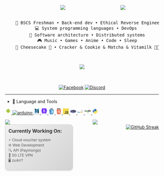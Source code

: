 <div align="center">
<img src="https://gifdb.com/images/high/anime-gojo-satoru-animated-fan-art-ssio9h1gn8oqfba3.webp" width="25%" align="right" />
<img src="https://readme-typing-svg.demolab.com?font=Inconsolata&weight=500&size=50&duration=4000&pause=300&color=A7A459&center=true&vCenter=true&multiline=true&repeat=false&random=false&width=1300&height=140&lines=Hello+hello;I'm+Dev| Xruzen%2C+a+code+ninja+in+deobfuscation%E2%9C%A9" width="65%" />
<br><br>
<pre>
    💼 BSCS Freshman • Back-end dev • Ethical Reverse Engineer
    💻 System programming languages • DevOps 
    📖 Software architecture • Distributed systems
    🎮 Music • Games • Anime • Code • Sleep
    🐾 Cheesecake 🐰 • Cracker & Cookie & Matcha & Vitamilk 🐤🐥
</pre>
<br><br>
<img src="https://raw.githubusercontent.com/innng/innng/master/assets/kyubey.gif" width="50" />
<br><br><br>




    
[![Facebook](https://img.shields.io/badge/Facebook-%231877F2.svg?logo=Facebook&logoColor=white)](https://www.facebook.com/ulysses.puzon)
[![Discord](https://img.shields.io/badge/Discord-%237289DA.svg?style=flat&logo=discord&logoColor=white)](https://discord.com//users/546689007635922945)  
</div>

---

- 👑 Language and Tools
<p align="left"> 
    <a href="https://developer.android.com" target="_blank" rel="noreferrer"> 
        <img src="https://raw.githubusercontent.com/devicons/devicon/master/icons/android/android-original-wordmark.svg" alt="android" width="20" height="20"/> 
    </a>
    <a href="https://www.arduino.cc/" target="_blank" rel="noreferrer"> 
        <img src="https://cdn.worldvectorlogo.com/logos/arduino-1.svg" alt="arduino" width="20" height="20"/> 
    </a>
    <a href="https://backbonejs.org" target="_blank" rel="noreferrer"> 
        <img src="https://raw.githubusercontent.com/devicons/devicon/master/icons/backbonejs/backbonejs-original-wordmark.svg" alt="backbonejs" width="20" height="20"/> 
    </a>
    <a href="https://getbootstrap.com" target="_blank" rel="noreferrer"> 
        <img src="https://raw.githubusercontent.com/devicons/devicon/master/icons/bootstrap/bootstrap-plain-wordmark.svg" alt="bootstrap" width="20" height="20"/> 
    </a>
    <a href="https://www.w3schools.com/css/" target="_blank" rel="noreferrer"> 
        <img src="https://raw.githubusercontent.com/devicons/devicon/master/icons/css3/css3-original-wordmark.svg" alt="css3" width="20" height="20"/> 
    </a>
    <a href="https://www.w3.org/html/" target="_blank" rel="noreferrer"> 
        <img src="https://raw.githubusercontent.com/devicons/devicon/master/icons/html5/html5-original-wordmark.svg" alt="html5" width="20" height="20"/> 
    </a>
    <a href="https://developer.mozilla.org/en-US/docs/Web/JavaScript" target="_blank" rel="noreferrer"> 
        <img src="https://raw.githubusercontent.com/devicons/devicon/master/icons/javascript/javascript-original.svg" alt="javascript" width="20" height="20"/> 
    </a>
    <a href="https://www.php.net/" target="_blank" rel="noreferrer"> 
        <img src="https://raw.githubusercontent.com/devicons/devicon/master/icons/php/php-original.svg" alt="php" width="20" height="20"/> 
    </a>
    <a href="https://www.mysql.com/" target="_blank" rel="noreferrer"> 
        <img src="https://raw.githubusercontent.com/devicons/devicon/master/icons/mysql/mysql-original-wordmark.svg" alt="mysql" width="20" height="20"/> 
    </a>
    <a href="https://nodejs.org" target="_blank" rel="noreferrer"> 
        <img src="https://raw.githubusercontent.com/devicons/devicon/master/icons/nodejs/nodejs-original-wordmark.svg" alt="nodejs" width="20" height="20"/> 
    </a>
    <a href="https://www.python.org" target="_blank" rel="noreferrer"> 
        <img src="https://raw.githubusercontent.com/devicons/devicon/master/icons/python/python-original.svg" alt="python" width="20" height="20"/> 
    </a>
</p>

<div style="display: flex; justify-content: space-between; align-items: flex-start; width: 100%;">
    <img src="https://github-readme-stats.vercel.app/api?username=YlunoZup&show_icons=true&hide_border=true&theme=dark" style="width: 48%;" />
    <img src="https://github-readme-stats.vercel.app/api/top-langs?username=YlunoZup&langs_count=10&show_icons=true&locale=en&layout=compact&theme=dark" style="width: 43%;" />
</div>

<div style="display: flex; align-items: flex-start; justify-content: space-between; width: 100%;">
  <div style="border: 1px solid #ccc; border-radius: 10px; padding: 10px; width: 200px; background: linear-gradient(135deg, #f0f0f0, #d3d3d3); box-shadow: 0 2px 4px rgba(0, 0, 0, 0.1);">
    <strong style="font-size: 16px; color: #333;">Currently Working On:</strong>
    <ul style="list-style: none; padding-left: 0; font-size: 12px; line-height: 1.4; color: #555;">
      <li>⚡ Cloud voucher system</li>
      <li>🌐 Web Development</li>
      <li>🔍 API (Paymongo)</li>
      <li>📶 5G LTE VPN</li>
      <li>🖥️ zx4rr?</li>
    </ul>
  </div>
  <div style="flex-shrink: 0;">
    <a href="https://git.io/streak-stats">
      <img src="https://github-readme-streak-stats.herokuapp.com?user=YlunoZup&theme=tokyonight-duo&card_width=340&card_height=180&hide_total_contributions=true" alt="GitHub Streak" />
    </a>
  </div>
</div>





